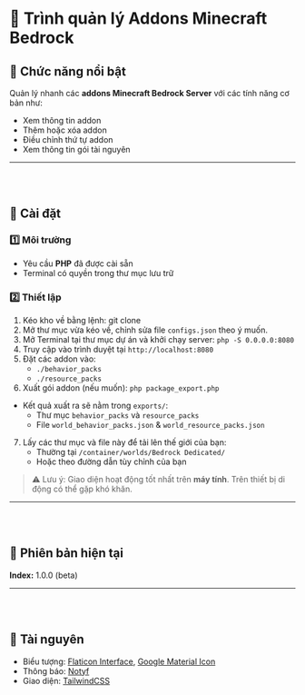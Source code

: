 # 🌟 Trình quản lý Addons Minecraft Bedrock
## 🔹 Chức năng nổi bật
Quản lý nhanh các **addons Minecraft Bedrock Server** với các tính năng cơ bản như:
- Xem thông tin addon
- Thêm hoặc xóa addon
- Điều chỉnh thứ tự addon
- Xem thông tin gói tài nguyên

---
<br/><br/>


## 🔹 Cài đặt

### 1️⃣ Môi trường
- Yêu cầu **PHP** đã được cài sẵn
- Terminal có quyền trong thư mục lưu trữ

### 2️⃣ Thiết lập
1. Kéo kho về bằng lệnh:
   git clone <link-repo>
2. Mở thư mục vừa kéo về, chỉnh sửa file `configs.json` theo ý muốn.
3. Mở Terminal tại thư mục dự án và khởi chạy server:
   `php -S 0.0.0.0:8080`
4. Truy cập vào trình duyệt tại `http://localhost:8080`
5. Đặt các addon vào:
   - `./behavior_packs`
   - `./resource_packs`
6. Xuất gói addon (nếu muốn):
   `php package_export.php`
- Kết quả xuất ra sẽ nằm trong `exports/`:
  - Thư mục `behavior_packs` và `resource_packs`
  - File `world_behavior_packs.json` & `world_resource_packs.json`
7. Lấy các thư mục và file này để tải lên thế giới của bạn:
   - Thường tại `/container/worlds/Bedrock Dedicated/`
   - Hoặc theo đường dẫn tùy chỉnh của bạn

> ⚠️ Lưu ý: Giao diện hoạt động tốt nhất trên **máy tính**. Trên thiết bị di động có thể gặp khó khăn.
---
<br/><br/>
## 🔹 Phiên bản hiện tại
**Index:** 1.0.0 (beta)


---
<br/><br/>

## 🔹 Tài nguyên
- Biểu tượng: [Flaticon Interface](https://www.flaticon.com/free-icon-font/), [Google Material Icon](https://fonts.google.com/icons)  
- Thông báo: [Notyf](https://www.jsdelivr.com/package/npm/notyf)  
- Giao diện: [TailwindCSS](https://tailwindcss.com)
